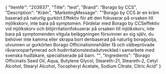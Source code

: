 {
  "ItemNr": "203937",
  "Title": "test",
  "Brand": "Borago by CCS",
  "Description": "Kräm",
  "MarketingMessage": "\"Borago by CCS är en kräm baserad på naturlig gurkört.Effektiv för att den fokuserar på orsaken till mjölkskorv, inte bara på symptomen. Fördelar med Borago by CCSeffektiv vid mjölkskorv och blöjirritationfokuserar på orsaken till mjölkskorv, inte bara på symptomenden vitgula beläggningen försvinner av sig själv, du behöver inte kamma eller skrapa bort denbaserad på naturlig boragoolja, utvunnen ur gurkörten Borago Officinalisinnehåller få och välbeprövade råvaroroparfymerad och hudirritationstestadutvecklad i samarbete med svenska hudläkare, specialiserade på barn. \"",
  "Ingredients": "Borago Officinalis Seed Oil, Aqua, Butylene Glycol, Steareth-21, Steareth-2, Cetyl Alcohol, Stearyl Alcohol, Tocopheryl Acetate, Sodium Citrate, Citric Acid"
}
